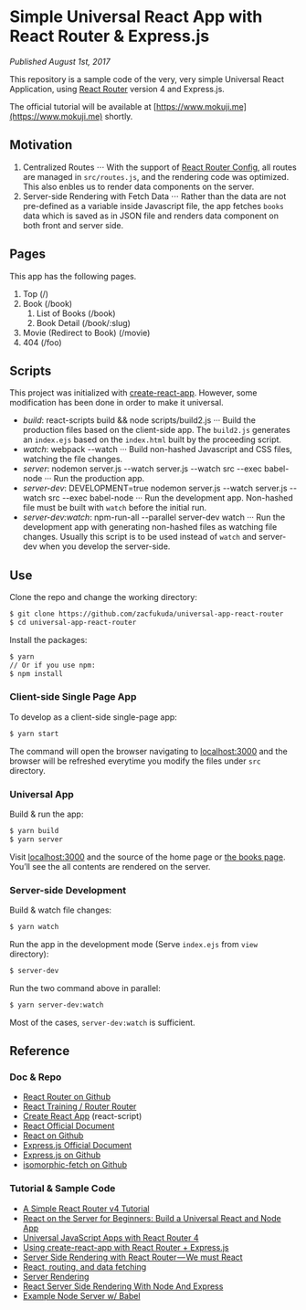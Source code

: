 # Simple Universal React App with React Router & Express.js

*Published August 1st, 2017* 

This repository is a sample code of the very, very simple Universal React Application, using [React Router](https://github.com/ReactTraining/react-router) version 4 and Express.js.

The official tutorial will be available at [https://www.mokuji.me](https://www.mokuji.me) shortly.

## Motivation
1. Centralized Routes
⋅⋅⋅ With the support of [React Router Config](https://github.com/ReactTraining/react-router/tree/master/packages/react-router-config), all routes are managed in `src/routes.js`, and the rendering code was optimized. This also enbles us to render data components on the server.
2. Server-side Rendering with Fetch Data
⋅⋅⋅ Rather than the data are not pre-defined as a variable inside Javascript file, the app fetches `books` data which is saved as in JSON file and renders data component on both front and server side.

## Pages
This app has the following pages.
1. Top (/)
2. Book (/book)
	1. List of Books (/book)
	2. Book Detail (/book/:slug)
3. Movie (Redirect to Book) (/movie)
4. 404 (/foo)

## Scripts
This project was initialized with [create-react-app](https://github.com/facebookincubator/create-react-app). However, some modification has been done in order to make it universal.

* _build_: react-scripts build && node scripts/build2.js
··· Build the production files based on the client-side app. The `build2.js` generates an `index.ejs` based on the `index.html` built by the proceeding script.
* _watch_: webpack --watch
··· Build non-hashed Javascript and CSS files, watching the file changes.
* _server_: nodemon server.js --watch server.js --watch src --exec babel-node
··· Run the production app.
* _server-dev_: DEVELOPMENT=true nodemon server.js --watch server.js --watch src --exec babel-node
··· Run the development app. Non-hashed file must be built with `watch` before the initial run.
* _server-dev:watch_: npm-run-all --parallel server-dev watch
··· Run the development app with generating non-hashed files as watching file changes. Usually this script is to be used instead of `watch` and server-dev when you develop the server-side.

## Use
Clone the repo and change the working directory:
```bash
$ git clone https://github.com/zacfukuda/universal-app-react-router
$ cd universal-app-react-router
```
Install the packages:
```bash
$ yarn
// Or if you use npm:
$ npm install
```

### Client-side Single Page App
To develop as a client-side single-page app:
```bash
$ yarn start
```
The command will open the browser navigating to [localhost:3000](http://localhost:3000) and the browser will be refreshed  everytime you modify the files under `src` directory.

### Universal App
Build & run the app:
```bash
$ yarn build
$ yarn server
```

Visit [localhost:3000](http://localhost:3000) and the source of the home page or [the books page](http://localhost:3000/books). You’ll see the all contents are rendered on the server.

### Server-side Development
Build & watch file changes:
```bash
$ yarn watch
```

Run the app in the development mode (Serve `index.ejs` from `view` directory):
```bash
$ server-dev
```

Run the two command above in parallel:
```bash
$ yarn server-dev:watch
```

Most of the cases, `server-dev:watch` is sufficient.

## Reference
### Doc & Repo
- [React Router on Github](https://github.com/ReactTraining/react-router)
- [React Training / Router Router](https://reacttraining.com/react-router/)
- [Create React App](https://github.com/facebookincubator/create-react-app) (react-script)
- [React Official Document](https://facebook.github.io/react/)
- [React on Github](https://github.com/facebook/react)
- [Express.js Official Document](https://expressjs.com/)
- [Express.js on Github](https://github.com/expressjs/express)
- [isomorphic-fetch on Github](https://github.com/matthew-andrews/isomorphic-fetch)

### Tutorial & Sample Code
- [A Simple React Router v4 Tutorial](https://medium.com/@pshrmn/a-simple-react-router-v4-tutorial-7f23ff27adf)
- [React on the Server for Beginners: Build a Universal React and Node App](https://scotch.io/tutorials/react-on-the-server-for-beginners-build-a-universal-react-and-node-app)
- [Universal JavaScript Apps with React Router 4](https://ebaytech.berlin/universal-web-apps-with-react-router-4-15002bb30ccb)
- [Using create-react-app with React Router + Express.js](https://medium.com/@patriciolpezjuri/using-create-react-app-with-react-router-express-js-8fa658bf892d)
- [Server Side Rendering with React Router — We must React](https://medium.com/@foxhound87/server-side-rendering-with-react-router-we-must-react-ep-04-ad03b6b9e05d)
- [React, routing, and data fetching](https://medium.com/@taion/react-routing-and-data-fetching-ec519428135c)
- [Server Rendering](https://github.com/reactjs/redux/blob/master/docs/recipes/ServerRendering.md)
- [React Server Side Rendering With Node And Express](https://www.smashingmagazine.com/2016/03/server-side-rendering-react-node-express/)
- [Example Node Server w/ Babel](https://github.com/babel/example-node-server)